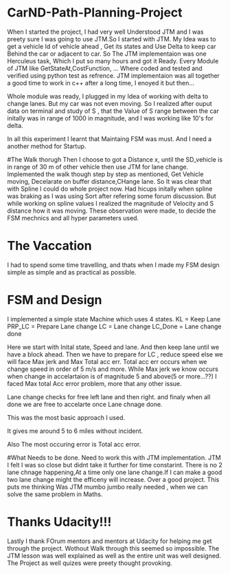 # CarND-Path-Planning-Project
When I started the project, I had very well Understood JTM and I was preety sure I was going
to use JTM.So I started with JTM.
My Idea was to get a vehicle Id of vehicle ahead , Get its states and Use Delta to keep car Behind the car or adjacent to car.
So The JTM implementaion was one Herculeus task, Which I put so many hours and got it Ready.
Every Module of JTM like GetStateAt,CostFunction, ... Where coded and tested and verified using python test as refrence.
JTM implementaion was all together a good time to work in c++ after a long time, I enoyed it but then...

Whole module was ready, I plugged in my Idea of working with delta to change lanes.
But my car was not even moving.
So I realized after ouput data on terminal and study of S , that the Value of S range between the car initally was in range of 1000 in magnitude, and I was working like 10's for delta.

In all this experiment I learnt that Maintaing FSM was must. And I need a another method for Startup.



#The Walk thorugh 
Then I choose to got a Distance x, until the SD_vehicle is in range of 30 m of other vehicle then use JTM for lane change.
Implemented the walk though step by step as mentioned, Get Vehicle moving, Decelarate on buffer distance,CHange lane.
So It was clear that with Spline I could do whole project now.
Had hicups initally when spline was braking as I was using Sort after refering some forum discussion.
But while working on spline values I realized the magnitude of Velocity and S distance how it was moving.
These observation were made, to decide the FSM mechnics and all hyper parameters used.


# The Vaccation

I had to spend some time travelling, and thats when I made my FSM design simple as simple and as practical as possible.

# FSM and Design

I implemented a simple state Machine which uses 4 states.
 KL = Keep Lane
 PRP_LC  = Prepare Lane change
 LC = Lane change
 LC_Done = Lane change done

Here we start with Inital state, Speed and lane.
And then keep lane until we have a block ahead.
Then we have to prepare for LC , reduce speed else we will face Max jerk and Max Total acc err.
Total acc err occurs when we change speed in order of 5 m/s and more.
While Max jerk we know occurs when change in accelartaion is of magnitude 5 and above(5 or more...??)
I faced Max total Acc error problem, more that any other issue.

Lane change checks for free left lane and then right.
and finaly when all done we are free to accelarte once Lane chnage done.

This was the most basic approach I used.

It gives me around 5 to 6 miles without incident.

Also The most occuring error is Total acc error.

#What Needs to be done.
Need to work this with JTM implementation. JTM I felt I was so close but didnt take it further for time constarint.
There is no 2 lane chnage happening,At a time only one lane change.If I can make a good two lane change might the efficeny 
will increase.
Over a good project.
This puts me thinking Was JTM mumbo jumbo really needed , when we can solve the same problem in Maths.

# Thanks Udacity!!!
Lastly I thank FOrum mentors and mentors at Udacity for helping me get through the project.
Wothout Walk through this seemed so impossible.
The JTM lesson was well explained as well as the entire unit was well designed.
The Project as well quizes were preety thought provoking.




